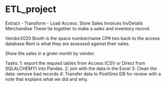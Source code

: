 # ETL_project
Extract - Transform - Load
Access:
Store Sales
	Invoices
	InvDetails
	Merchandise
These tie together to make a sales and inventory record.

Vendor2020 
	Booth is the space number/name
	CP# ties back to the access database
	Rent is what they are assessed against their sales.


Show the sales in a given month by vendor.


Tasks:
1: export the requied tables from Access (CSV or Direct from SQLALCHEMY)
   into Pandas.
2: join with the data in the Excel 
3: Clean the data: remove bad records
4: Transfer data to PostGres DB for review with a note 
that explains what we did and why.
